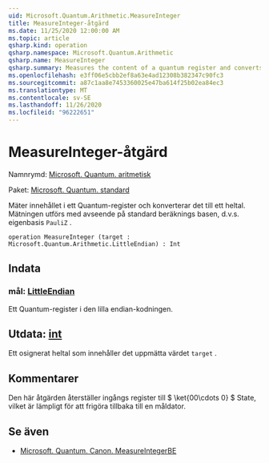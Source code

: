 ```yaml
---
uid: Microsoft.Quantum.Arithmetic.MeasureInteger
title: MeasureInteger-åtgärd
ms.date: 11/25/2020 12:00:00 AM
ms.topic: article
qsharp.kind: operation
qsharp.namespace: Microsoft.Quantum.Arithmetic
qsharp.name: MeasureInteger
qsharp.summary: Measures the content of a quantum register and converts it to an integer. The measurement is performed with respect to the standard computational basis, i.e., the eigenbasis of `PauliZ`.
ms.openlocfilehash: e3ff06e5cbb2ef8a63e4ad12308b382347c90fc3
ms.sourcegitcommit: a87c1aa8e7453360025e47ba614f25b02ea84ec3
ms.translationtype: MT
ms.contentlocale: sv-SE
ms.lasthandoff: 11/26/2020
ms.locfileid: "96222651"
---
```

# <a name="measureinteger-operation"></a>MeasureInteger-åtgärd

Namnrymd: [Microsoft. Quantum. aritmetisk](xref:Microsoft.Quantum.Arithmetic)

Paket: [Microsoft. Quantum. standard](https://nuget.org/packages/Microsoft.Quantum.Standard)


Mäter innehållet i ett Quantum-register och konverterar det till ett heltal. Mätningen utförs med avseende på standard beräknings basen, d.v.s. eigenbasis `PauliZ` .

```qsharp
operation MeasureInteger (target : Microsoft.Quantum.Arithmetic.LittleEndian) : Int
```


## <a name="input"></a>Indata

### <a name="target--littleendian"></a>mål: [LittleEndian](xref:Microsoft.Quantum.Arithmetic.LittleEndian)

Ett Quantum-register i den lilla endian-kodningen.



## <a name="output--int"></a>Utdata: [int](xref:microsoft.quantum.lang-ref.int)

Ett osignerat heltal som innehåller det uppmätta värdet `target` .

## <a name="remarks"></a>Kommentarer

Den här åtgärden återställer ingångs register till $ \ket{00\cdots 0} $ State, vilket är lämpligt för att frigöra tillbaka till en måldator.

## <a name="see-also"></a>Se även

- [Microsoft. Quantum. Canon. MeasureIntegerBE](xref:Microsoft.Quantum.Canon.MeasureIntegerBE)